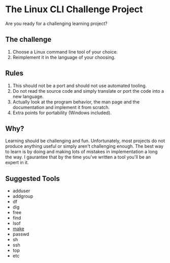 # The Linux CLI Challenge Project

Are you ready for a challenging learning project?

## The challenge

1. Choose a Linux command line tool of your choice.  
2. Reimplement it in the language of your choosing.

## Rules

1. This should not be a port and should not use automated tooling. 
2. Do not read the source code and simply translate or port the code into a new language.  
3. Actually look at the program behavior, the man page and the documentation and implement it from scratch.
4. Extra points for portability (Windows included).

## Why?

Learning should be challenging and fun. Unfortunately, most projects do not produce anything useful or simply aren't challenging enough.
The best way to learn is by doing and making lots of mistakes in implementation a long the way.  I gaurantee that by the time you've written a tool you'll be an expert in it.

## Suggested Tools
- adduser
- addgroup
- df
- dig
- free
- find
- lsof
- [make](https://github.com/hookenz/linux-cli-challenge/tree/main/make)
- passwd
- sh
- ssh
- top
- etc
